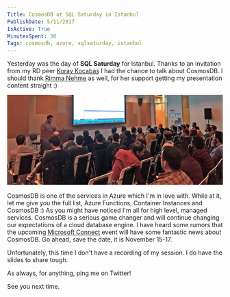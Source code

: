 ```yaml
---
Title: CosmosDB at SQL Saturday in Istanbul
PublishDate: 5/11/2017
IsActive: True
MinutesSpent: 30
Tags: cosmosdb, azure, sqlsaturday, istanbul
---
```


Yesterday was the day of **SQL Saturday** for Istanbul. Thanks to an invitation from my RD peer [Koray Kocabaş](https://twitter.com/koraykocabas?lang=en) I had the chance to talk about CosmosDB. I should thank [Rimma Nehme](https://twitter.com/rimmanehme) as well, for her support getting my presentation content straight :)

![My CosmosDB session at SQL Saturday Istanbul](media/CosmosDB-at-SQLSaturday-Istanbul/cosmosdb-sqlsaturday.jpg)

CosmosDB is one of the services in Azure which I'm in love with. While at it, let me give you the full list, Azure Functions, Container Instances and CosmosDB :) As you might have noticed I'm all for high level, managed services. CosmosDB is a serious game changer and will continue changing our expectations of a cloud database engine. I have heard some rumors that the upcoming [Microsoft Connect](https://www.microsoft.com/en-us/connectevent/default.aspx) event will have some fantastic news about CosmosDB. Go ahead, save the date, it is November 15-17. 

Unfortunately, this time I don't have a recording of my session. I do have the slides to share tough. 

<script async class="speakerdeck-embed" data-id="386a9542d7e84b39a0caa0c96ae254ba" data-ratio="1.77777777777778" src="//speakerdeck.com/assets/embed.js"></script>

As always, for anything, ping me on Twitter!

See you next time. 